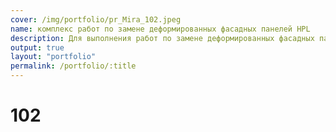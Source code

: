 ```yaml
---
cover: /img/portfolio/pr_Mira_102.jpeg
name: комплекс работ по замене деформированных фасадных панелей HPL
description: Для выполнения работ по замене деформированных фасадных панелей, необходимо провести обмерочные работы, для получения точных размеров панелей. Составить технологическую карту заменяемых панелей с точными размерами. 
output: true
layout: "portfolio"
permalink: /portfolio/:title
---
```


# 102